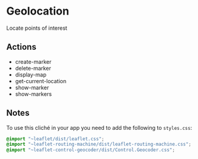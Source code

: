 # Geolocation

Locate points of interest

## Actions

- create-marker
- delete-marker
- display-map
- get-current-location
- show-marker
- show-markers

## Notes

To use this cliché in your app you need to add the following
to `styles.css`:
```css
@import "~leaflet/dist/leaflet.css";
@import "~leaflet-routing-machine/dist/leaflet-routing-machine.css";
@import "~leaflet-control-geocoder/dist/Control.Geocoder.css";
```

